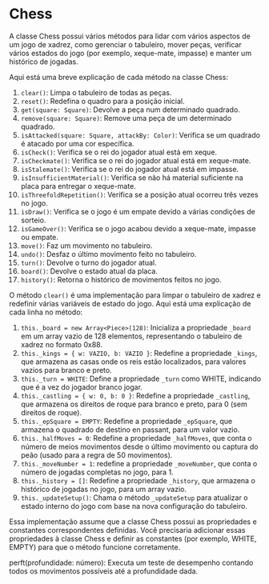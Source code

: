 # Chess

A classe Chess possui vários métodos para lidar com vários aspectos de um jogo de xadrez, como gerenciar o tabuleiro, mover peças, verificar vários estados do jogo (por exemplo, xeque-mate, impasse) e manter um histórico de jogadas.

Aqui está uma breve explicação de cada método na classe Chess:

1. `clear()`: Limpa o tabuleiro de todas as peças.
2. `reset()`: Redefina o quadro para a posição inicial.
3. `get(square: Square)`: Devolve a peça num determinado quadrado.
4. `remove(square: Square)`: Remove uma peça de um determinado quadrado.
5. `isAttacked(square: Square, attackBy: Color)`: Verifica se um quadrado é atacado por uma cor específica.
6. `isCheck()`: Verifica se o rei do jogador atual está em xeque.
7. `isCheckmate()`: Verifica se o rei do jogador atual está em xeque-mate.
8. `isStalemate()`: Verifica se o rei do jogador atual está em impasse.
9. `isInsufficientMaterial()`: Verifica se não há material suficiente na placa para entregar o xeque-mate.
10. `isThreefoldRepetition()`: Verifica se a posição atual ocorreu três vezes no jogo.
11. `isDraw()`: Verifica se o jogo é um empate devido a várias condições de sorteio.
12. `isGameOver()`: Verifica se o jogo acabou devido a xeque-mate, impasse ou empate.
13. `move()`: Faz um movimento no tabuleiro.
14. `undo()`: Desfaz o último movimento feito no tabuleiro.
15. `turn()`: Devolve o turno do jogador atual.
16. `board()`: Devolve o estado atual da placa.
17. `history()`: Retorna o histórico de movimentos feitos no jogo.

O método `clear()` é uma implementação para limpar o tabuleiro de xadrez e redefinir várias variáveis de estado do jogo. Aqui está uma explicação de cada linha no método:

1. `this._board = new Array<Piece>(128)`: Inicializa a propriedade `_board` em um array vazio de 128 elementos, representando o tabuleiro de xadrez no formato 0x88.
2. `this._kings = { w: VAZIO, b: VAZIO }`: Redefine a propriedade `_kings`, que armazena as casas onde os reis estão localizados, para valores vazios para branco e preto.
3. `this._turn = WHITE`: Define a propriedade `_turn` como WHITE, indicando que é a vez do jogador branco jogar.
4. `this._castling = { w: 0, b: 0 }`: Redefine a propriedade `_castling`, que armazena os direitos de roque para branco e preto, para 0 (sem direitos de roque).
5. `this._epSquare = EMPTY`: Redefine a propriedade `_epSquare`, que armazena o quadrado de destino en passant, para um valor vazio.
6. `this._halfMoves = 0`: Redefine a propriedade `_halfMoves`, que conta o número de meios movimentos desde o último movimento ou captura do peão (usado para a regra de 50 movimentos).
7. `this._moveNumber = 1`: redefine a propriedade `_moveNumber`, que conta o número de jogadas completas no jogo, para 1.
8. `this._history = []`: Redefine a propriedade `_history`, que armazena o histórico de jogadas no jogo, para um array vazio.
9. `this._updateSetup()`: Chama o método `_updateSetup` para atualizar o estado interno do jogo com base na nova configuração do tabuleiro.

Essa implementação assume que a classe Chess possui as propriedades e constantes correspondentes definidas. Você precisaria adicionar essas propriedades à classe Chess e definir as constantes (por exemplo, WHITE, EMPTY) para que o método funcione corretamente.

perft(profundidade: número): Executa um teste de desempenho contando todos os movimentos possíveis até a profundidade dada.